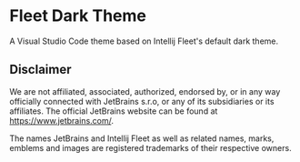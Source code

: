 # Fleet Dark Theme

A Visual Studio Code theme based on Intellij Fleet's default dark theme.

## Disclaimer

We are not affiliated, associated, authorized, endorsed by, or in any way officially connected with JetBrains s.r.o, or any of its subsidiaries or its affiliates. The official JetBrains website can be found at <https://www.jetbrains.com/>.

The names JetBrains and Intellij Fleet as well as related names, marks, emblems and images are registered trademarks of their respective owners.
